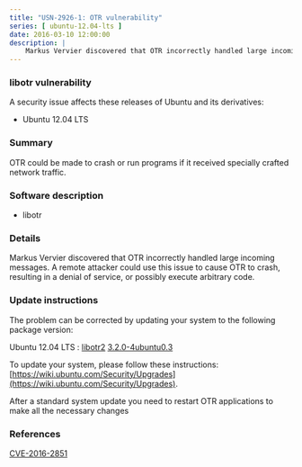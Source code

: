 ```yaml
---
title: "USN-2926-1: OTR vulnerability"
series: [ ubuntu-12.04-lts ]
date: 2016-03-10 12:00:00
description: |
    Markus Vervier discovered that OTR incorrectly handled large incoming messages. A remote attacker could use this issue to cause OTR to crash, resulting in a denial of service, or possibly execute arbitrary code. 
--- 
```

 
### libotr vulnerability

A security issue affects these releases of Ubuntu and its derivatives:

* Ubuntu 12.04 LTS

### Summary

OTR could be made to crash or run programs if it received specially crafted network traffic.

### Software description

* libotr 

### Details

Markus Vervier discovered that OTR incorrectly handled large incoming messages. A remote attacker could use this issue to cause OTR to crash, resulting in a denial of service, or possibly execute arbitrary code. 

### Update instructions

The problem can be corrected by updating your system to the following package version:

Ubuntu 12.04 LTS
 : [libotr2](https://launchpad.net/ubuntu/+source/libotr) <span> [3.2.0-4ubuntu0.3](https://launchpad.net/ubuntu/+source/libotr/3.2.0-4ubuntu0.3) </span> 

To update your system, please follow these instructions: [https://wiki.ubuntu.com/Security/Upgrades](https://wiki.ubuntu.com/Security/Upgrades).

After a standard system update you need to restart OTR applications to make all the necessary changes 

### References

 [CVE-2016-2851](http://people.ubuntu.com/~ubuntu-security/cve/CVE-2016-2851)
 
